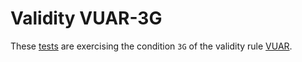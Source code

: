 # Validity VUAR-3G

These [tests](.) are exercising the condition `3G` of the validity rule [VUAR](../vuar/Readme.md).
